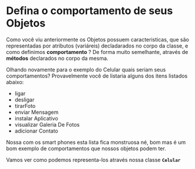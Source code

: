 # Defina o comportamento de seus Objetos

Como você viu anteriormente os Objetos possuem caracteristicas, que são representadas por atributos \(variáreis\) decladarados no corpo da classe, e como definimos **comportamento** ? De forma muito semelhante, através de  **métodos**  declarados no corpo da mesma.

Olhando novamente para o exemplo do Celular quais seriam seus comportamentos? Provavelmente você de listaria alguns dos itens listados abaixo:

* ligar
* desligar
* tirarFoto
* enviar Mensagem
* instalar Aplicativo
* visualizar Galeria De Fotos
* adicionar Contato

Nossa com os smart phones esta lista fica monstruosa né, bom mas é um bom exemplo de comportamentos que nossos objetos podem ter.

Vamos ver como podemos representa-los através nossa classe **`Celular`**

